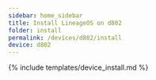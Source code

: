 ```yaml
---
sidebar: home_sidebar
title: Install LineageOS on d802
folder: install
permalink: /devices/d802/install
device: d802
---
```

{% include templates/device_install.md %}
